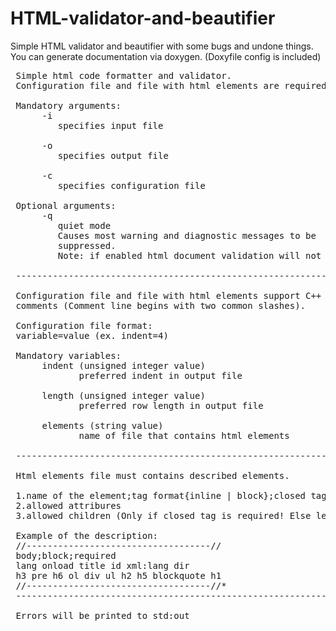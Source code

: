 # HTML-validator-and-beautifier
Simple HTML validator and beautifier with some bugs and undone things. You can generate documentation via doxygen. (Doxyfile config is included)
 <pre>
 Simple html code formatter and validator.
 Configuration file and file with html elements are required. (both files formats below)

 Mandatory arguments:
      -i
         specifies input file

      -o
         specifies output file

      -c
         specifies configuration file

 Optional arguments:
      -q
         quiet mode
         Causes most warning and diagnostic messages to be
         suppressed.
         Note: if enabled html document validation will not happen

 ---------------------------------------------------------------------------------------

 Configuration file and file with html elements support C++ style
 comments (Comment line begins with two common slashes).

 Configuration file format:
 variable=value (ex. indent=4)

 Mandatory variables:
      indent (unsigned integer value)
             preferred indent in output file

      length (unsigned integer value)
             preferred row length in output file

      elements (string value)
             name of file that contains html elements

 ---------------------------------------------------------------------------------------

 Html elements file must contains described elements.

 1.name of the element;tag format{inline | block};closed tag{required | forbidden}
 2.allowed attribures
 3.allowed children (Only if closed tag is required! Else leave it empty.)

 Example of the description:
 //-----------------------------------//
 body;block;required
 lang onload title id xml:lang dir
 h3 pre h6 ol div ul h2 h5 blockquote h1
 //-----------------------------------//*
 ---------------------------------------------------------------------------------------

 Errors will be printed to std:out

 </pre>
